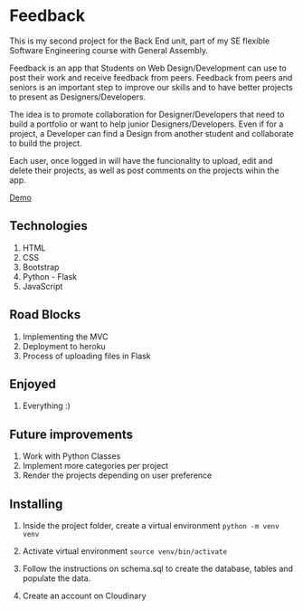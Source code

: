 # Feedback

This is my second project for the Back End unit, part of my SE flexible Software Engineering course with General Assembly. 

Feedback is an app that Students on Web Design/Development can use  to post their work and receive feedback from peers. Feedback from peers and seniors is an important step to improve our skills and to have better projects to present as Designers/Developers.

The idea is to promote collaboration for Designer/Developers that need to build a portfolio or want to help junior Designers/Developers. Even if for a project, a Developer can find a Design from another student and collaborate to build the project.

Each user, once logged in will have the funcionality to upload, edit and delete their projects, as well as post comments on the projects wihin the app.

[Demo](https://unit2-feedback-app.herokuapp.com/)

## Technologies
1. HTML
2. CSS
3. Bootstrap
4. Python - Flask
5. JavaScript

## Road Blocks

1. Implementing the MVC
2. Deployment to heroku
3. Process of uploading files in Flask

## Enjoyed

1. Everything :) 

## Future improvements

1. Work with Python Classes
2. Implement more categories per project
3. Render the projects depending on user preference

## Installing 

1. Inside the project folder, create a virtual environment
    `python -m venv venv`

2. Activate virtual environment
    `source venv/bin/activate`

3. Follow the instructions on schema.sql to create the database, tables and populate the data.

4. Create an account on Cloudinary


